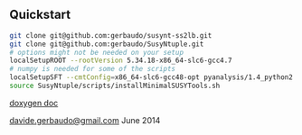 

Quickstart
----------

```sh
git clone git@github.com:gerbaudo/susynt-ss2lb.git
git clone git@github.com:gerbaudo/SusyNtuple.git
# options might not be needed on your setup
localSetupROOT --rootVersion 5.34.18-x86_64-slc6-gcc4.7
# numpy is needed for some of the scripts
localSetupSFT --cmtConfig=x86_64-slc6-gcc48-opt pyanalysis/1.4_python2.7
source SusyNtuple/scripts/installMinimalSUSYTools.sh
```

[doxygen doc](http://gerbaudo.github.io/susynt-ss2lb/doxygen-html/)

davide.gerbaudo@gmail.com
June 2014
